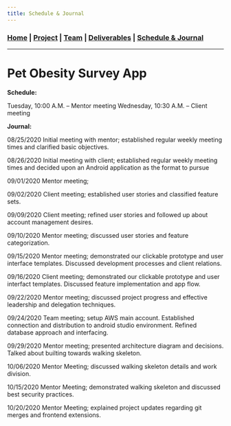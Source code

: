 ```yaml
---
title: Schedule & Journal
---
```

### [Home](https://mtcahill57.github.io/523-fa20-m.github.io/) \| [Project](project.md) \| [Team](team.md) \| [Deliverables](deliverables.md) \| [Schedule & Journal](journal-sched.md)

___

# Pet Obesity Survey App

**Schedule:**

Tuesday, 10:00 A.M. – Mentor meeting
Wednesday, 10:30 A.M. – Client meeting

**Journal:**

08/25/2020
Initial meeting with mentor; established regular weekly meeting times and clarified basic objectives.

08/26/2020
Initial meeting with client; established regular weekly meeting times and decided upon an Android application as the format to pursue

09/01/2020
Mentor meeting;

09/02/2020
Client meeting; established user stories and classified feature sets.

09/09/2020
Client meeting; refined user stories and followed up about account management desires.

09/10/2020
Mentor meeting; discussed user stories and feature categorization.

09/15/2020
Mentor meeting; demonstrated our clickable prototype and user interface templates. Discussed development processes and client relations. 

09/16/2020
Client meeting; demonstrated our clickable prototype and user interfact templates. Discussed feature implementation and app flow.

09/22/2020
Mentor meeting; discussed project progress and effective leadership and delegation techniques.

09/24/2020
Team meeting; setup AWS main account. Established connection and distribution to android studio environment. Refined database approach and interfacing.

09/29/2020
Mentor meeting; presented architecture diagram and decisions. Talked about builting towards walking skeleton.

10/06/2020
Mentor Meeting; discussed walking skeleton details and work division.

10/15/2020
Mentor Meeting; demonstrated walking skeleton and discussed best security practices.

10/20/2020
Mentor Meeting; explained project updates regarding git merges and frontend extensions.
